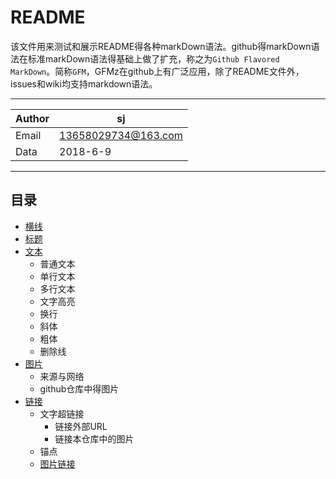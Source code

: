 README
==========
该文件用来测试和展示README得各种markDown语法。github得markDown语法在标准markDown语法得基础上做了扩充，称之为`Github Flavored MarkDown`。简称`GFM`，GFMz在github上有广泛应用，除了README文件外，issues和wiki均支持markdown语法。

****

|Author|sj
|---|---
|Email|13658029734@163.com
|Data|2018-6-9

****
## 目录
* [横线](#横线)
* [标题](#标题)
* [文本](#文本)
	* 普通文本
	* 单行文本
	* 多行文本
	* 文字高亮
	* 换行
	* 斜体
	* 粗体
	* 删除线
* [图片](#图片)
	* 来源与网络
	* github仓库中得图片
* [链接](#链接)
	* 文字超链接
		* 链接外部URL
		* 链接本仓库中的图片
	* 锚点
	* [图片链接](#图片链接)
